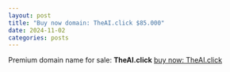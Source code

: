 ```yaml
---
layout: post
title: "Buy now domain: TheAI.click $85.000"
date: 2024-11-02
categories: posts
---
```

Premium domain name for sale: **TheAI.click**
[buy now: TheAI.click](https://www.namecheap.com/market/buynow/theai.click/)